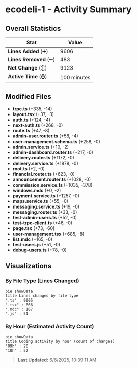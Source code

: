 # ecodeli-1 - Activity Summary 

## Overall Statistics

| Stat                   | Value                                                             |
| ---------------------- | ----------------------------------------------------------------- |
| **Lines Added** (➕)   | 9606                                          |
| **Lines Removed** (➖) | 483                                        |
| **Net Change** (↕)    | 9123                |
| **Active Time** (⌚)   | 100 minutes |


## Modified Files
- **trpc.ts** (+335, -14)
- **layout.tsx** (+37, -3)
- **auth.ts** (+124, -4)
- **next-auth.ts** (+268, -0)
- **route.ts** (+47, -8)
- **admin-user.router.ts** (+58, -4)
- **user-management.schema.ts** (+258, -0)
- **admin.service.ts** (+10, -2)
- **admin-dashboard.router.ts** (+217, -0)
- **delivery.router.ts** (+1172, -0)
- **delivery.service.ts** (+1878, -0)
- **root.ts** (+2, -0)
- **financial.router.ts** (+623, -0)
- **announcement.router.ts** (+1028, -0)
- **commission.service.ts** (+1035, -378)
- **windows.mdc** (+0, -2)
- **payment.service.ts** (+1257, -0)
- **maps.service.ts** (+55, -0)
- **messaging.service.ts** (+19, -0)
- **messaging.router.ts** (+33, -0)
- **test-admin-users.ts** (+52, -0)
- **test-trpc-client.ts** (+46, -0)
- **page.tsx** (+73, -60)
- **user-management.tsx** (+685, -8)
- **list.mdc** (+165, -0)
- **test-users.js** (+51, -0)
- **debug-users.ts** (+78, -0)

## Visualizations

### By File Type (Lines Changed)

```mermaid
pie showData
title Lines changed by file type
".ts" : 9005
".tsx" : 866
".mdc" : 167
".js" : 51
```

### By Hour (Estimated Activity Count)

```mermaid
pie showData
title Coding activity by hour (count of changes)
"09h" : 20
"10h" : 52
```


> **Last Updated:** 6/6/2025, 10:39:11 AM